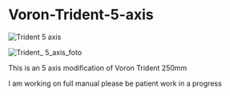 # Voron-Trident-5-axis
![Trident 5 axis](https://github.com/Buzzloopster/Voron-Trident-5-axis/assets/147974295/c6bfb41c-38fa-46de-8ea3-7c483472ad3d)


![Trident_ 5_axis_foto](https://github.com/Buzzloopster/Voron-Trident-5-axis/assets/147974295/529885fb-8158-40e9-aa0f-71f2df5d7b8a)

This is an 5 axis modification of Voron Trident 250mm 

I am working on full manual please be patient work in a progress 
